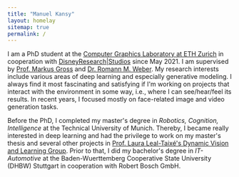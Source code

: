 ```yaml
---
title: "Manuel Kansy"
layout: homelay
sitemap: true
permalink: /
---
```


I am a PhD student at the [Computer Graphics Laboratory at ETH Zurich](https://cgl.ethz.ch/) in cooperation with [DisneyResearch\|Studios](https://studios.disneyresearch.com/) since May 2021.
I am supervised by [Prof. Markus Gross](https://cgl.ethz.ch/people/grossm/) and [Dr. Romann M. Weber](https://randomwalk.blog/about-me/).
My research interests include various areas of deep learning and especially generative modeling. 
I always find it most fascinating and satisfying if I'm working on projects that interact with the environment in some way, i.e., where I can see/hear/feel its results.
In recent years, I focused mostly on face-related image and video generation tasks.

Before the PhD, I completed my master's degree in *Robotics, Cognition, Intelligence* at the Technical University of Munich. Thereby, I became really interested in deep learning and had the privilege to work on my master's thesis and several other projects in [Prof. Laura Leal-Taixé's Dynamic Vision and Learning Group](https://dvl.in.tum.de/).
Prior to that, I did my bachelor's degree in *IT-Automotive* at the Baden-Wuerttemberg Cooperative State University (DHBW) Stuttgart in cooperation with Robert Bosch GmbH.
